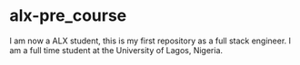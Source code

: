 # alx-pre_course
I am now a ALX  student, this is my first repository as a full stack engineer.
I am a full time student at  the University of Lagos, Nigeria.

